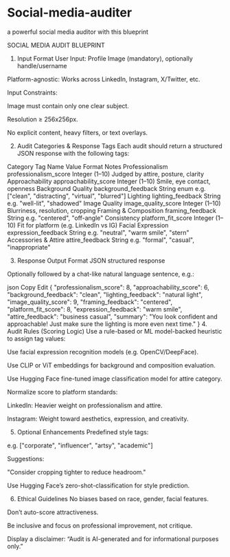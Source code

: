 # Social-media-auditer
a powerful social media auditor
with this blueprint 

 SOCIAL MEDIA AUDIT BLUEPRINT
1. Input Format
User Input: Profile Image (mandatory), optionally handle/username

Platform-agnostic: Works across LinkedIn, Instagram, X/Twitter, etc.

Input Constraints:

Image must contain only one clear subject.

Resolution ≥ 256x256px.

No explicit content, heavy filters, or text overlays.

2. Audit Categories & Response Tags
Each audit should return a structured JSON response with the following tags:

Category	Tag Name	Value Format	Notes
Professionalism	professionalism_score	Integer (1–10)	Judged by attire, posture, clarity
Approachability	approachability_score	Integer (1–10)	Smile, eye contact, openness
Background Quality	background_feedback	String enum	e.g. ["clean", "distracting", "virtual", "blurred"]
Lighting	lighting_feedback	String	e.g. "well-lit", "shadowed"
Image Quality	image_quality_score	Integer (1–10)	Blurriness, resolution, cropping
Framing & Composition	framing_feedback	String	e.g. "centered", "off-angle"
Consistency	platform_fit_score	Integer (1–10)	Fit for platform (e.g. LinkedIn vs IG)
Facial Expression	expression_feedback	String	e.g. "neutral", "warm smile", "stern"
Accessories & Attire	attire_feedback	String	e.g. "formal", "casual", "inappropriate"

3. Response Output Format
JSON structured response

Optionally followed by a chat-like natural language sentence, e.g.:

json
Copy
Edit
{
  "professionalism_score": 8,
  "approachability_score": 6,
  "background_feedback": "clean",
  "lighting_feedback": "natural light",
  "image_quality_score": 9,
  "framing_feedback": "centered",
  "platform_fit_score": 8,
  "expression_feedback": "warm smile",
  "attire_feedback": "business casual",
  "summary": "You look confident and approachable! Just make sure the lighting is more even next time."
}
4. Audit Rules (Scoring Logic)
Use a rule-based or ML model-backed heuristic to assign tag values:

Use facial expression recognition models (e.g. OpenCV/DeepFace).

Use CLIP or ViT embeddings for background and composition evaluation.

Use Hugging Face fine-tuned image classification model for attire category.

Normalize score to platform standards:

LinkedIn: Heavier weight on professionalism and attire.

Instagram: Weight toward aesthetics, expression, and creativity.

5. Optional Enhancements
Predefined style tags:

e.g. ["corporate", "influencer", "artsy", "academic"]

Suggestions:

"Consider cropping tighter to reduce headroom."

Use Hugging Face’s zero-shot-classification for style prediction.

6. Ethical Guidelines
No biases based on race, gender, facial features.

Don’t auto-score attractiveness.

Be inclusive and focus on professional improvement, not critique.

Display a disclaimer: “Audit is AI-generated and for informational purposes only.”
